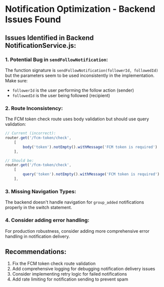 # Notification Optimization - Backend Issues Found

## Issues Identified in Backend NotificationService.js:

### 1. Potential Bug in `sendFollowNotification`:
The function signature is `sendFollowNotification(followerId, followedId)` but the parameters seem to be used inconsistently in the implementation. Make sure:
- `followerId` is the user performing the follow action (sender)
- `followedId` is the user being followed (recipient)

### 2. Route Inconsistency:
The FCM token check route uses body validation but should use query validation:
```javascript
// Current (incorrect):
router.get('/fcm-token/check',
    [
        body('token').notEmpty().withMessage('FCM token is required')  // Should be query
    ],

// Should be:
router.get('/fcm-token/check',
    [
        query('token').notEmpty().withMessage('FCM token is required')
    ],
```

### 3. Missing Navigation Types:
The backend doesn't handle navigation for `group_added` notifications properly in the switch statement.

### 4. Consider adding error handling:
For production robustness, consider adding more comprehensive error handling in notification delivery.

## Recommendations:
1. Fix the FCM token check route validation
2. Add comprehensive logging for debugging notification delivery issues
3. Consider implementing retry logic for failed notifications
4. Add rate limiting for notification sending to prevent spam
